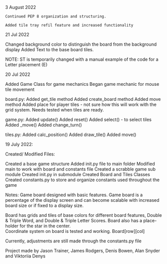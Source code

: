 3 August 2022

	Continued PEP 8 organization and structuring.
	
	Added tile tray refil feature and increased functionality
 21 Jul 2022

   Changed background color to distinguish the board from the background display
   Added Text to the base board tiles.  

   NOTE:  ST is temporarily changed with a manual example of the code for a Letter placement (E)


 20 Jul 2022

   Added Game Class for game mechanics
   Began game mechanic for mouse tile movement

   board.py:
   Added get_tile method
   Added create_board method
   Added move method
   Added place for player tiles - not sure how this will work with the grid system.  Needs tested when tiles are ready.
   
   game.py:
   Added update()
   Added reset()
   Added select() - to select tiles
   Added _move()
   Added change_turn()
   
   tiles.py:
   Added calc_position()
   Added draw_tile()
   Added move()


 19 July 2022:

   Created/ Modified Files:
   
   Created a base game structure
   Added init.py file to main folder
   Modified main to work with board and constants file
   Created a scrabble game sub module
      Created init.py in submodule
      Created Board and Tiles Classes
      Created constants.py to store and organize constants used throughout the game


Notes:
Game board designed with basic features.  Game board is a percentage of the display screen and can become 
scalable with increased board size or if fixed to a display size.

Board has grids and tiles of base colors for different board features, Double & Triple Word, 
and Double & Triple Letter Scores.  Board also has a place-holder for the star in the center.  
Coordinate system on board is tested and working.  Board[row][col]

Currently, adjustments are still made through the constants.py file

Project made by Jason Trainer, James Rodgers, Denis Bowen, Alan Snyder and Viktoriia Denys

